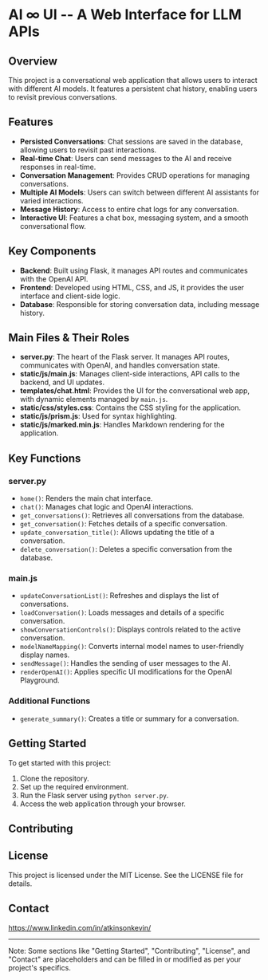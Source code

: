 # AI ∞ UI   --   A Web Interface for LLM APIs

## Overview

This project is a conversational web application that allows users to interact with different AI models. It features a persistent chat history, enabling users to revisit previous conversations.

## Features

- **Persisted Conversations**: Chat sessions are saved in the database, allowing users to revisit past interactions.
- **Real-time Chat**: Users can send messages to the AI and receive responses in real-time.
- **Conversation Management**: Provides CRUD operations for managing conversations.
- **Multiple AI Models**: Users can switch between different AI assistants for varied interactions.
- **Message History**: Access to entire chat logs for any conversation.
- **Interactive UI**: Features a chat box, messaging system, and a smooth conversational flow.

## Key Components

- **Backend**: Built using Flask, it manages API routes and communicates with the OpenAI API.
- **Frontend**: Developed using HTML, CSS, and JS, it provides the user interface and client-side logic.
- **Database**: Responsible for storing conversation data, including message history.

## Main Files & Their Roles

- **server.py**: The heart of the Flask server. It manages API routes, communicates with OpenAI, and handles conversation state.
- **static/js/main.js**: Manages client-side interactions, API calls to the backend, and UI updates.
- **templates/chat.html**: Provides the UI for the conversational web app, with dynamic elements managed by `main.js`.
- **static/css/styles.css**: Contains the CSS styling for the application.
- **static/js/prism.js**: Used for syntax highlighting.
- **static/js/marked.min.js**: Handles Markdown rendering for the application.

## Key Functions

### server.py

- `home()`: Renders the main chat interface.
- `chat()`: Manages chat logic and OpenAI interactions.
- `get_conversations()`: Retrieves all conversations from the database.
- `get_conversation()`: Fetches details of a specific conversation.
- `update_conversation_title()`: Allows updating the title of a conversation.
- `delete_conversation()`: Deletes a specific conversation from the database.

### main.js

- `updateConversationList()`: Refreshes and displays the list of conversations.
- `loadConversation()`: Loads messages and details of a specific conversation.
- `showConversationControls()`: Displays controls related to the active conversation.
- `modelNameMapping()`: Converts internal model names to user-friendly display names.
- `sendMessage()`: Handles the sending of user messages to the AI.
- `renderOpenAI()`: Applies specific UI modifications for the OpenAI Playground.

### Additional Functions

- `generate_summary()`: Creates a title or summary for a conversation.

## Getting Started

To get started with this project:

1. Clone the repository.
2. Set up the required environment.
3. Run the Flask server using `python server.py`.
4. Access the web application through your browser.

## Contributing



## License

This project is licensed under the MIT License. See the LICENSE file for details.

## Contact

https://www.linkedin.com/in/atkinsonkevin/

---

Note: Some sections like "Getting Started", "Contributing", "License", and "Contact" are placeholders and can be filled in or modified as per your project's specifics.
